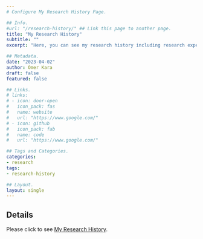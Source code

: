 ```yaml
---
# Configure My Research History Page.

## Info.
#url: "/research-history/" ## Link this page to another page.
title: "My Research History"
subtitle: ""
excerpt: "Here, you can see my research history including research experience, publications, working papers, and work in progress." ## Shown on the Research Main Page, but does not shown on the Research Page.

## Metadata.
date: "2023-04-02"
author: Omer Kara
draft: false
featured: false

## Links.
# links:
# - icon: door-open
#   icon_pack: fas
#   name: website
#   url: "https://www.google.com/"
# - icon: github
#   icon_pack: fab
#   name: code
#   url: "https://www.google.com/"

## Tags and Categories.
categories:
- research
tags:
- research-history

## Layout.
layout: single
---
```




## Details
Please click to see [My Research History](/research-history/).
